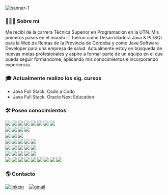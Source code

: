 ![banner-1](https://user-images.githubusercontent.com/39106189/203711968-59928c2f-519a-493a-bcc1-f73c335ea41d.png)

### 👩🏻‍💻 Sobre mí
Me recibí de la carrera Técnica Superior en Programación en la UTN. Mis primeros pasos en el mundo IT fueron como Desarrolladora Java & PL/SQL para la Web de Rentas de la Provincia de Córdoba y como Java Software Developer para una empresa de salud.
Actualmente estoy en búsqueda de nuevas metas profesionales y aspiro a formar parte de un equipo en el que pueda seguir formandome, aplicando mis conocimientos e incorporando experiencia.

### 🎓 Actualmente realizo los sig. cursos
- Java Full Stack. Codo a Codo
- Java Full Stack. Oracle Next Education

### 🛠️ Poseo conocimientos
<div>
  <img src="https://img.shields.io/badge/Java 8/11-ED8B00?style=flat&logo=java&logoColor=white">
  <img src="https://img.shields.io/badge/Spring Boot-6DB33F?style=flat&logo=springboot&logoColor=white">
  <img src="https://img.shields.io/badge/Maven-D227E7?style=flat&logo=maven&logoColor=white">
  <img src="https://img.shields.io/badge/JPA-030303?style=flat&logo=jpa&logoColor=white">
  <img src="https://img.shields.io/badge/JDBC-278AE7?style=flat&logo=jdbc&logoColor=white">
  <img src="https://img.shields.io/badge/Hibernate-D3A11A?style=flat&logo=hibernate&logoColor=white">
  <img src="https://img.shields.io/badge/Api%20RESTful-631AD3?style=flat&logo=api-rest&logoColor=white">
  <img src="https://img.shields.io/badge/JBoss/Wildfly-D3281A?style=flat&logo=jboss&logoColor=white">  
</div>
<div>
  <img src="https://img.shields.io/badge/PL/SQL-FD1C1C?style=flat&logo=sql&logoColor=white">
  <img src="https://img.shields.io/badge/JPQL-08DBDB?style=flat&logo=jpql&logoColor=white">
  <img src="https://img.shields.io/badge/HQL-2808DB?style=flat&logo=hql&logoColor=white">
  <img src="https://img.shields.io/badge/Native%20Queries-EAD609?style=flat&logo=native-queries&logoColor=white">  
</div>
<div>
  <img src="https://img.shields.io/badge/Elastic%20Search-2EC0CC?style=flat&logo=elastic&logoColor=white">
  <img src="https://img.shields.io/badge/Logstach-DDDA19?style=flat&logo=logstash&logoColor=white">
  <img src="https://img.shields.io/badge/Kibana-FB40B7?style=flat&logo=kibana&logoColor=white">
</div>
<div>
  <img src="https://img.shields.io/badge/HTML5-E34F26?style=flat&logo=html5&logoColor=white">
  <img src="https://img.shields.io/badge/CSS3-1572B6?style=flat&logo=css3&logoColor=white">
  <img src="https://img.shields.io/badge/Bootstrap-563D7C?style=flat&logo=bootstrap&logoColor=white">
  <img src="https://img.shields.io/badge/Tailwind-5CC3F3?style=flat&logo=tailwind-css&logoColor=white">
  <img src="https://img.shields.io/badge/-JavaScript-eed718?style=flat&logo=javascript&logoColor=white">
</div>
<div>
  <img src="https://img.shields.io/badge/Oracle-FC0202?style=flat&logo=oracle&logoColor=white">
  <img src="https://img.shields.io/badge/IBM-DB2-15A70C?style=flat&logo=db2&logoColor=white">
  <img src="https://img.shields.io/badge/MySQL-0081CB?style=flat&logo=mysql&logoColor=white">
  <img src="https://img.shields.io/badge/SQLite-3F629D?style=flat&logo=sqlite&logoColor=white">
  <img src="https://img.shields.io/badge/SQL%20Server-686D75?style=flat&logo=microsoft-sql-server&logoColor=white">
</div>
<div>
  <img src="https://img.shields.io/badge/Git-E44C30?style=flat&logo=git&logoColor=white">
  <img src="http://img.shields.io/badge/-Github-000000?style=flat&logo=github&logoColor=FFFFFF">
  <img src="https://img.shields.io/badge/GitLab-F8B210?style=flat&logo=gitlab&logoColor=white">
  <img src="https://img.shields.io/badge/Gitflow-B65BFC?style=flat&logo=gitflow&logoColor=white">
  <img src="https://img.shields.io/badge/Jenkins-780D0D?style=flat&logo=jenkins&logoColor=white">
</div>
<div>
  <img src="https://img.shields.io/badge/Postman-FF6C37?style=flat&logo=postman&logoColor=white">
  <img src="https://img.shields.io/badge/Swagger-05BD21?style=flat&logo=swagger&logoColor=white">
  <img src="https://img.shields.io/badge/VS_Code-0078d7.svg?style=flat&logo=visual-studio-code&logoColor=white">
  <img src="https://img.shields.io/badge/Sublime-FEBB09?style=flat&logo=sublime-text&logoColor=white">
  <img src="https://img.shields.io/badge/NetBeans-1B6AC6.svg?style=flat&logo=apache-netbeans-ide&logoColor=white">
  <img src="https://img.shields.io/badge/IntelliJ_IDEA-000000.svg?style=flat&logo=intellij-idea&logoColor=white">
  <img src="https://img.shields.io/badge/Eclipse-532490?style=flat&logo=eclipse&logoColor=white">
  <img src="https://img.shields.io/badge/DataGrip-03D376?style=flat&logo=datagrip&logoColor=white">
  <img src="https://img.shields.io/badge/DBeaver-7A4D14?style=flat&logo=d-beaver&logoColor=white">
</div>

### 🌎 Contacto
<div>
  
[![linkein](https://img.shields.io/badge/-LinkedIn-blue?style=flat-square&logo=Linkedin&logoColor=white&link=https://www.linkedin.com/in/lucianafernandez182/)](https://www.linkedin.com/in/lucianafernandez182/)&nbsp;
  &nbsp; [![gmail](https://img.shields.io/badge/-Gmail-c14438?style=flat-square&logo=Gmail&logoColor=white&link=mailto:laf.0182@gmail.com)](mailto:laf.0182@gmail.com)&nbsp;
  
</div>
